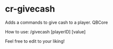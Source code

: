 # cr-givecash
Adds a commands to give cash to a player. QBCore

How to use:
/givecash [playerID] [value]

Feel free to edit to your liking!
